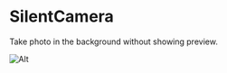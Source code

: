 SilentCamera
============

Take photo in the background without showing preview.

![Alt][screenshot1_thumb]

[screenshot1_thumb]: https://cloud.githubusercontent.com/assets/3366713/5217069/f991edea-7676-11e4-8360-17ea56a61f42.jpg
